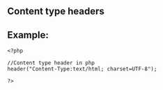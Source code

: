 
Content type headers
-------

## Example:



    <?php

	//Content type header in php
	header("Content-Type:text/html; charset=UTF-8");

	?>


	